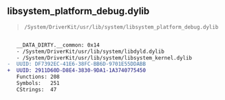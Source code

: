 ## libsystem_platform_debug.dylib

> `/System/DriverKit/usr/lib/system/libsystem_platform_debug.dylib`

```diff

   __DATA_DIRTY.__common: 0x14
   - /System/DriverKit/usr/lib/system/libdyld.dylib
   - /System/DriverKit/usr/lib/system/libsystem_kernel.dylib
-  UUID: DF7392EC-41E6-38FC-BB6D-9701E55DDABB
+  UUID: 2911D60D-D8E4-3830-9DA1-1A3740775450
   Functions: 208
   Symbols:   251
   CStrings:  47

```
